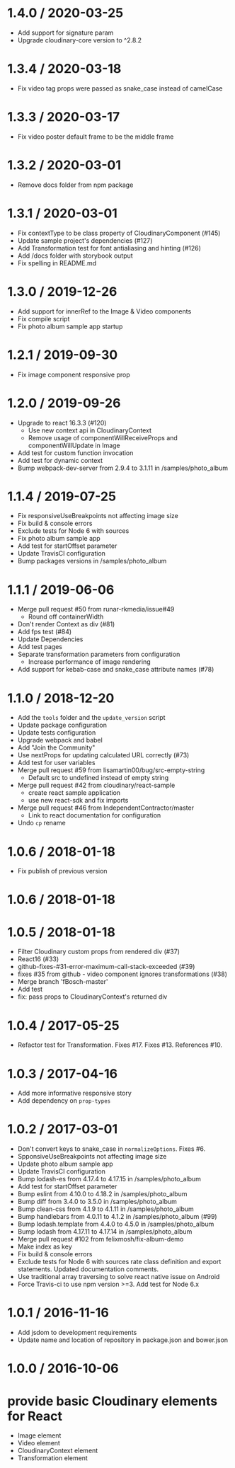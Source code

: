1.4.0 / 2020-03-25
==================

* Add support for signature param
* Upgrade cloudinary-core version to ^2.8.2

1.3.4 / 2020-03-18
==================

* Fix video tag props were passed as snake_case instead of camelCase

1.3.3 / 2020-03-17
==================

* Fix video poster default frame to be the middle frame

1.3.2 / 2020-03-01
==================

* Remove docs folder from npm package

1.3.1 / 2020-03-01
==================

  * Fix contextType to be class property of CloudinaryComponent (#145)
  * Update sample project's dependencies (#127)
  * Add Transformation test for font antialiasing and hinting (#126)
  * Add /docs folder with storybook output
  * Fix spelling in README.md


1.3.0 / 2019-12-26
==================

  * Add support for innerRef to the Image & Video components
  * Fix compile script
  * Fix photo album sample app startup

1.2.1 / 2019-09-30
==================

  * Fix image component responsive prop
  
1.2.0 / 2019-09-26
==================

  * Upgrade to react 16.3.3 (#120)
    * Use new context api in CloudinaryContext
    * Remove usage of componentWillReceiveProps and componentWillUpdate in Image 
  * Add test for custom function invocation
  * Add test for dynamic context
  * Bump webpack-dev-server from 2.9.4 to 3.1.11 in /samples/photo_album

1.1.4 / 2019-07-25
=============

  * Fix responsiveUseBreakpoints not affecting image size
  * Fix build & console errors
  * Exclude tests for Node 6 with sources
  * Fix photo album sample app
  * Add test for startOffset parameter
  * Update TravisCI configuration
  * Bump packages versions in /samples/photo_album

1.1.1 / 2019-06-06
==================

  * Merge pull request #50 from runar-rkmedia/issue#49
    * Round off containerWidth
  * Don't render Context as div (#81)
  * Add fps test (#84)
  * Update Dependencies
  * Add test pages
  * Separate transformation parameters from configuration
    * Increase performance of image rendering
  * Add support for kebab-case and snake_case attribute names (#78)

1.1.0 / 2018-12-20
==================

  * Add the `tools` folder and the `update_version` script
  * Update package configuration
  * Update tests configuration
  * Upgrade webpack and babel
  * Add "Join the Community"
  * Use nextProps for updating calculated URL correctly (#73)
  * Add test for user variables
  * Merge pull request #59 from lisamartin00/bug/src-empty-string
    * Default src to undefined instead of empty string
  * Merge pull request #42 from cloudinary/react-sample
    * create react sample application
    * use new react-sdk and fix imports
  * Merge pull request #46 from IndependentContractor/master
    * Link to react documentation for configuration
  * Undo `cp` rename

1.0.6 / 2018-01-18
==================

  * Fix publish of previous version

1.0.6 / 2018-01-18
==================



1.0.5 / 2018-01-18
==================

  * Filter Cloudinary custom props from rendered div (#37)
  * React16 (#33)
  * github-fixes-#31-error-maximum-call-stack-exceeded (#39)
  * fixes #35 from github - video component ignores transformations (#38)
  * Merge branch 'fBosch-master'
  * Add test
  * fix: pass props to CloudinaryContext's returned div

1.0.4 / 2017-05-25
==================

  * Refactor test for Transformation. Fixes #17. Fixes #13. References #10.

1.0.3 / 2017-04-16
==================

  * Add more informative responsive story
  * Add dependency on `prop-types`

1.0.2 / 2017-03-01
==================

  * Don't convert keys to snake_case in `normalizeOptions`. Fixes #6.
  * SpponsiveUseBreakpoints not affecting image size
  * Update photo album sample app
  * Update TravisCI configuration
  * Bump lodash-es from 4.17.4 to 4.17.15 in /samples/photo_album
  * Add test for startOffset parameter
  * Bump eslint from 4.10.0 to 4.18.2 in /samples/photo_album
  * Bump diff from 3.4.0 to 3.5.0 in /samples/photo_album
  * Bump clean-css from 4.1.9 to 4.1.11 in /samples/photo_album
  * Bump handlebars from 4.0.11 to 4.1.2 in /samples/photo_album (#99)
  * Bump lodash.template from 4.4.0 to 4.5.0 in /samples/photo_album
  * Bump lodash from 4.17.11 to 4.17.14 in /samples/photo_album
  * Merge pull request #102 from felixmosh/fix-album-demo
  * Make index as key
  * Fix build & console errors
  * Exclude tests for Node 6 with sources
rate class definition and export statements. Updated documentation comments.
  * Use traditional array traversing to solve react native issue on Android
  * Force Travis-ci to use npm version >=3. Add test for Node 6.x

1.0.1 / 2016-11-16
==================

  * Add jsdom to development requirements
  * Update name and location of repository in package.json and bower.json

1.0.0 / 2016-10-06
==================

# provide basic Cloudinary elements for React

* Image element
* Video element
* CloudinaryContext element
* Transformation element
